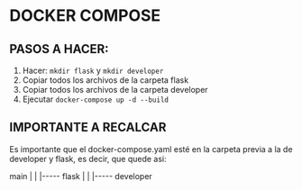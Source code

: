 # DOCKER COMPOSE

## PASOS A HACER:

1. Hacer: `mkdir flask` y `mkdir developer`
2. Copiar todos los archivos de la carpeta flask
3. Copiar todos los archivos de la carpeta developer
4. Ejecutar `docker-compose up -d --build`

## IMPORTANTE A RECALCAR

Es importante que el docker-compose.yaml esté en la carpeta previa a la de developer y flask, es decir, que quede asi:

main
|
|
|----- flask
|
|
|----- developer
